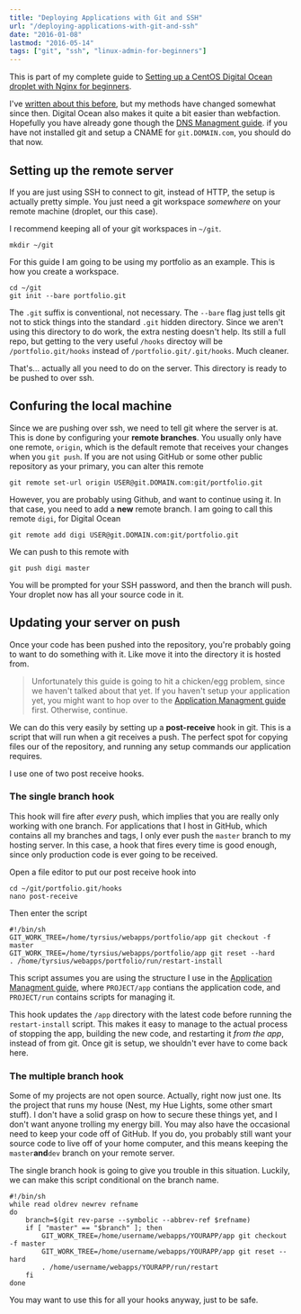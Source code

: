 ```yaml
---
title: "Deploying Applications with Git and SSH"
url: "/deploying-applications-with-git-and-ssh"
date: "2016-01-08"
lastmod: "2016-05-14"
tags: ["git", "ssh", "linux-admin-for-beginners"]
---
```


This is part of my complete guide to [Setting up a CentOS Digital Ocean droplet with Nginx for beginners](/digital-ocean-for-beginners).

I've [written about this before](/webfaction-git-deploy), but my methods have changed somewhat since then. Digital Ocean also makes it quite a bit easier than webfaction. Hopefully you have already gone though the [DNS Managment guide](https://www.digitalocean.com/community/tutorials/how-to-set-up-a-host-name-with-digitalocean). if you have not installed git and setup a CNAME for `git.DOMAIN.com`, you should do that now.

## Setting up the remote server

If you are just using SSH to connect to git, instead of HTTP, the setup is actually pretty simple. You just need a git workspace *somewhere* on your remote machine (droplet, our this case).

I recommend keeping all of your git workspaces in `~/git`.

    mkdir ~/git
    

For this guide I am going to be using my portfolio as an example. This is how you create a workspace.

    cd ~/git
    git init --bare portfolio.git
    

The `.git` suffix is conventional, not necessary. The `--bare` flag just tells git not to stick things into the standard `.git` hidden directory. Since we aren't using this directory to do work, the extra nesting doesn't help. Its still a full repo, but getting to the very useful `/hooks` directoy will be `/portfolio.git/hooks` instead of `/portfolio.git/.git/hooks`. Much cleaner.

That's... actually all you need to do on the server. This directory is ready to be pushed to over ssh.

## Confuring the local machine

Since we are pushing over ssh, we need to tell git where the server is at. This is done by configuring your **remote branches**. You usually only have one remote, `origin`, which is the default remote that receives your changes when you `git push`. If you are not using GitHub or some other public repository as your primary, you can alter this remote

    git remote set-url origin USER@git.DOMAIN.com:git/portfolio.git
    

However, you are probably using Github, and want to continue using it. In that case, you need to add a **new** remote branch. I am going to call this remote `digi`, for Digital Ocean

    git remote add digi USER@git.DOMAIN.com:git/portfolio.git
    

We can push to this remote with

    git push digi master
    

You will be prompted for your SSH password, and then the branch will push. Your droplet now has all your source code in it.

## Updating your server on push

Once your code has been pushed into the repository, you're probably going to want to do something with it. Like move it into the directory it is hosted from.

> Unfortunately this guide is going to hit a chicken/egg problem, since we haven't talked about that yet. If you haven't setup your application yet, you might want to hop over to the [Application Managment guide](/application-management-and-crontab) first. Otherwise, continue.

We can do this very easily by setting up a **post-receive** hook in git. This is a script that will run when a git receives a push. The perfect spot for copying files our of the repository, and running any setup commands our application requires.

I use one of two post receive hooks.

### The single branch hook

This hook will fire after *every* push, which implies that you are really only working with one branch. For applications that I host in GitHub, which contains all my branches and tags, I only ever push the `master` branch to my hosting server. In this case, a hook that fires every time is good enough, since only production code is ever going to be received.

Open a file editor to put our post receive hook into

    cd ~/git/portfolio.git/hooks
    nano post-receive
    

Then enter the script

    #!/bin/sh
    GIT_WORK_TREE=/home/tyrsius/webapps/portfolio/app git checkout -f master
    GIT_WORK_TREE=/home/tyrsius/webapps/portfolio/app git reset --hard
    . /home/tyrsius/webapps/portfolio/run/restart-install
    
    

This script assumes you are using the structure I use in the [Application Managment guide](/application-management-and-crontab), where `PROJECT/app` contians the application code, and `PROJECT/run` contains scripts for managing it.

This hook updates the `/app` directory with the latest code before running the `restart-install` script. This makes it easy to manage to the actual process of stopping the app, building the new code, and restarting it *from the app*, instead of from git. Once git is setup, we shouldn't ever have to come back here.

### The multiple branch hook

Some of my projects are not open source. Actually, right now just one. Its the project that runs my house (Nest, my Hue Lights, some other smart stuff). I don't have a solid grasp on how to secure these things yet, and I don't want anyone trolling my energy bill. You may also have the occasional need to keep your code off of GitHub. If you do, you probably still want your source code to live off of your home computer, and this means keeping the `master`**and**`dev` branch on your remote server.

The single branch hook is going to give you trouble in this situation. Luckily, we can make this script conditional on the branch name.

    #!/bin/sh
    while read oldrev newrev refname  
    do  
        branch=$(git rev-parse --symbolic --abbrev-ref $refname)
        if [ "master" == "$branch" ]; then
            GIT_WORK_TREE=/home/username/webapps/YOURAPP/app git checkout -f master
            GIT_WORK_TREE=/home/username/webapps/YOURAPP/app git reset --hard
            . /home/username/webapps/YOURAPP/run/restart
        fi
    done  
    

You may want to use this for all your hooks anyway, just to be safe.
